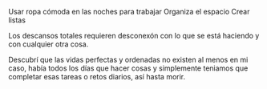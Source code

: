Usar ropa cómoda en las noches para trabajar
Organiza el espacio
Crear listas

Los descansos totales requieren desconexón con lo que se está haciendo y con cualquier otra cosa.

Descubrí que las vidas perfectas y ordenadas no existen al menos en mi caso, había todos los días que hacer cosas y simplemente teniamos que completar esas tareas o retos diarios, así hasta morir.
